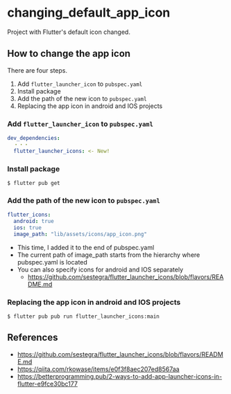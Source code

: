 # changing_default_app_icon

Project with Flutter's default icon changed.

## How to change the app icon

There are four steps.

1. Add `flutter_launcher_icon` to `pubspec.yaml`
1. Install package
1. Add the path of the new icon to `pubspec.yaml`
1. Replacing the app icon in android and IOS projects

### Add `flutter_launcher_icon` to `pubspec.yaml`

```pubspec.yaml
dev_dependencies:
  ・・・
  flutter_launcher_icons: <- New!
```

### Install package

```
$ flutter pub get
```

### Add the path of the new icon to `pubspec.yaml`

```pubspec.yaml
flutter_icons:
  android: true 
  ios: true
  image_path: "lib/assets/icons/app_icon.png"
```

- This time, I added it to the end of pubspec.yaml
- The current path of image_path starts from the hierarchy where pubspec.yaml is located
- You can also specify icons for android and IOS separately
    - https://github.com/sestegra/flutter_launcher_icons/blob/flavors/README.md

### Replacing the app icon in android and IOS projects

```
$ flutter pub pub run flutter_launcher_icons:main
```

## References

- https://github.com/sestegra/flutter_launcher_icons/blob/flavors/README.md
- https://qiita.com/rkowase/items/e0f3f8aec207ed8567aa
- https://betterprogramming.pub/2-ways-to-add-app-launcher-icons-in-flutter-e9fce30bc177

